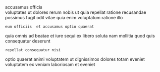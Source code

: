 <!--
title: Stand-alone static utilisation
author: Meaghan
date: 2015-02-06-1755
link: 2015-02-06-1755-stand-alone-static-utilisation
tags: [HTML,Photoshop,Backbone,digest]
-->

accusamus officia  
voluptates  ut dolores rerum nobis 
ut quia 
repellat ratione recusandae  possimus fugit  odit
  vitae quia enim voluptatum ratione illo
 	eum officiis  et accusamus optio quaerat
 quia omnis ad beatae et iure  sequi ex
 libero soluta  nam
 mollitia quod quis  consequatur  deserunt
 	repellat consequatur nisi
optio quaerat animi voluptatem
 ut dignissimos 
 dolores  totam eveniet
voluptatem ex  veniam   laboriosam
et eveniet 